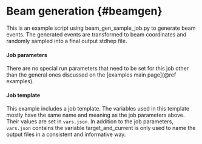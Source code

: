 Beam generation    {#beamgen}
===============
This is an example script using beam_gen_sample_job.py to generate beam events. The generated events are transformed to beam coordinates and randomly sampled into a final output stdhep file.

#### Job parameters
There are no special run parameters that need to be set for this job other than the general ones discussed on the [examples main page](@ref examples).

#### Job template
This example includes a job template. The variables used in this template mostly have the same name and meaning as the job parameters above. Their values are set in `vars.json`. In addition to the job parameters, `vars.json` contains the variable target\_and\_current is only used to name the output files in a consistent and informative way.